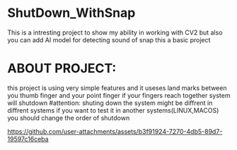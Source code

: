# ShutDown_WithSnap
This is a intresting project to show my ability in working with CV2 but also you can add AI model for detecting sound of snap
this a basic project 
# ABOUT PROJECT:
this project is using very simple features and it useses land marks between you thumb finger and your point finger 
if your fingers reach together system will shutdown
#attention: shuting down the system might be diffrent in diffrent systems if you want to test it in another systems(LINUX,MACOS) you should change the order of shutdown


https://github.com/user-attachments/assets/b3f91924-7270-4db5-89d7-19597c16ceba

